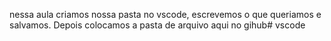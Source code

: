 nessa aula criamos nossa pasta no vscode, escrevemos o que queriamos e salvamos. Depois colocamos a pasta de arquivo aqui no gihub# vscode
